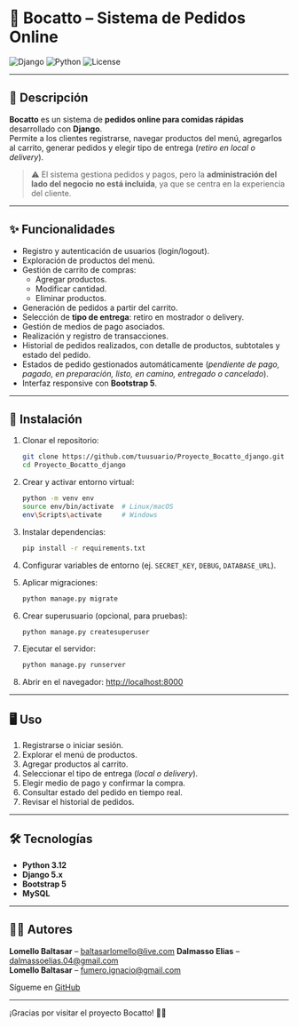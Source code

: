 # 🍔 Bocatto – Sistema de Pedidos Online  

![Django](https://img.shields.io/badge/Django-v5.1-green) ![Python](https://img.shields.io/badge/Python-3.12-blue) ![License](https://img.shields.io/badge/License-MIT-yellow)

---

## 📌 Descripción  

**Bocatto** es un sistema de **pedidos online para comidas rápidas** desarrollado con **Django**.  
Permite a los clientes registrarse, navegar productos del menú, agregarlos al carrito, generar pedidos y elegir tipo de entrega (*retiro en local o delivery*).  

> ⚠️ El sistema gestiona pedidos y pagos, pero la **administración del lado del negocio no está incluida**, ya que se centra en la experiencia del cliente.  

---

## ✨ Funcionalidades  

- Registro y autenticación de usuarios (login/logout).  
- Exploración de productos del menú.  
- Gestión de carrito de compras:  
  - Agregar productos.  
  - Modificar cantidad.  
  - Eliminar productos.  
- Generación de pedidos a partir del carrito.  
- Selección de **tipo de entrega**: retiro en mostrador o delivery.  
- Gestión de medios de pago asociados.  
- Realización y registro de transacciones.  
- Historial de pedidos realizados, con detalle de productos, subtotales y estado del pedido.  
- Estados de pedido gestionados automáticamente (*pendiente de pago, pagado, en preparación, listo, en camino, entregado o cancelado*).  
- Interfaz responsive con **Bootstrap 5**.    

---

## 🚀 Instalación  

1. Clonar el repositorio:  
    ```bash
    git clone https://github.com/tuusuario/Proyecto_Bocatto_django.git
    cd Proyecto_Bocatto_django
    ```

2. Crear y activar entorno virtual:  
    ```bash
    python -m venv env
    source env/bin/activate  # Linux/macOS
    env\Scripts\activate     # Windows
    ```

3. Instalar dependencias:  
    ```bash
    pip install -r requirements.txt
    ```

4. Configurar variables de entorno (ej. `SECRET_KEY`, `DEBUG`, `DATABASE_URL`).  

5. Aplicar migraciones:  
    ```bash
    python manage.py migrate
    ```

6. Crear superusuario (opcional, para pruebas):  
    ```bash
    python manage.py createsuperuser
    ```

7. Ejecutar el servidor:  
    ```bash
    python manage.py runserver
    ```

8. Abrir en el navegador: [http://localhost:8000](http://localhost:8000)  

---

## 🖥️ Uso  

1. Registrarse o iniciar sesión.  
2. Explorar el menú de productos.  
3. Agregar productos al carrito.  
4. Seleccionar el tipo de entrega (*local o delivery*).  
5. Elegir medio de pago y confirmar la compra.  
6. Consultar estado del pedido en tiempo real.  
7. Revisar el historial de pedidos.  

---

## 🛠️ Tecnologías  

- **Python 3.12**  
- **Django 5.x**  
- **Bootstrap 5**  
- **MySQL** 

---

## 👨‍💻 Autores

**Lomello Baltasar** – [baltasarlomello@live.com](mailto:baltasarlomello@live.com)
**Dalmasso Elias** – [dalmassoelias.04@gmail.com](mailto:dalmassoelias.04@gmail.com)  
**Lomello Baltasar** – [fumero.ignacio@gmail.com](mailto:fumero.ignacio@gmail.com)  

Sígueme en [GitHub](https://github.com/Balti2003)  

---

¡Gracias por visitar el proyecto Bocatto! 🚀🍟  
